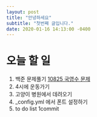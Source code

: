 ```yaml
---
layout: post
title: "안녕하세요"
subtitle: "첫번째 글입니다."
date: 2020-01-16 14:13:00 -0400
---
```



# 오늘 할 일
1. 백준 문제풀기 [10825 국영수 문제](http://boj.kr/10825)
2. 4시에 운동가기
3. 고양이 병원에서 데려오기
4. _config.yml 에서 폰트 설정하기
5. to do list 1commit

